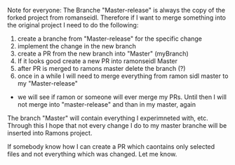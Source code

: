 Note for everyone:
The Branche "Master-release" is always the copy of the forked project from romanseidl. Therefore if I want to merge something into the original project I need to do the following:
1. create a branche from "Master-release" for the specific change
2. implement the change in the new branch
3. create a PR from the new branch into "Master" (myBranch)
4. If it looks good create a new PR into ramonseidl Master
5. after PR is merged to ramons master delete the branch (?)
6. once in a while I will need to merge everything from ramon sidl master to my "Master-release"
- we will see if ramon or someone will ever merge my PRs. Until then I will not merge into "master-release" and than in my master, again

The branch "Master" will contain everything I experimneted with, etc.
Through this I hope that not every change I do to my master branche will be inserted into Ramons project.

If somebody know how I can create a PR which caontains only selected files and not everything which was changed. Let me know.
